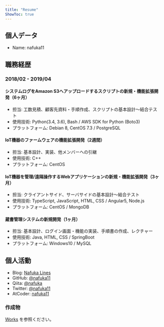 ```yaml
---
title: "Resume"
ShowToc: true
---
```


## 個人データ

- Name: nafuka11

## 職務経歴

### 2018/02 - 2019/04

#### システムログをAmazon S3へアップロードするスクリプトの新規・機能拡張開発（6ヶ月）
- 担当: 工数見積、顧客先資料・手順作成、スクリプトの基本設計～結合テスト
- 使用技術: Python(3.4, 3.6), Bash / AWS SDK for Python (Boto3)
- プラットフォーム: Debian 8, CentOS 7.3 / PostgreSQL

#### IoT機器のファームウェアの機能拡張開発（2週間）
- 担当: 基本設計、実装、他メンバーへの引継
- 使用技術: C++
- プラットフォーム: CentOS

#### IoT機器を管理/遠隔操作するWebアプリケーションの新規・機能拡張開発（3ヶ月）
- 担当: クライアントサイド、サーバサイドの基本設計〜結合テスト
- 使用技術: TypeScript, JavaScript, HTML, CSS / Angular5, Node.js
- プラットフォーム: CentOS / MongoDB

#### 蔵書管理システムの新規開発（1ヶ月）
- 担当: 基本設計、ログイン画面・機能の実装、手順書の作成、レクチャー
- 使用技術: Java, HTML, CSS / SpringBoot
- プラットフォーム: Windows10 / MySQL

## 個人活動

- Blog: [Nafuka Lines](https://nafuka.hatenablog.com/)
- GitHub: [@nafuka11](https://github.com/nafuka11)
- Qiita: [@nafuka](https://qiita.com/nafuka)
- Twitter: [@nafuka11](https://twitter.com/nafuka11)
- AtCoder: [nafuka11](https://atcoder.jp/users/nafuka11)

### 作成物

[Works](../works/) を参照ください。
